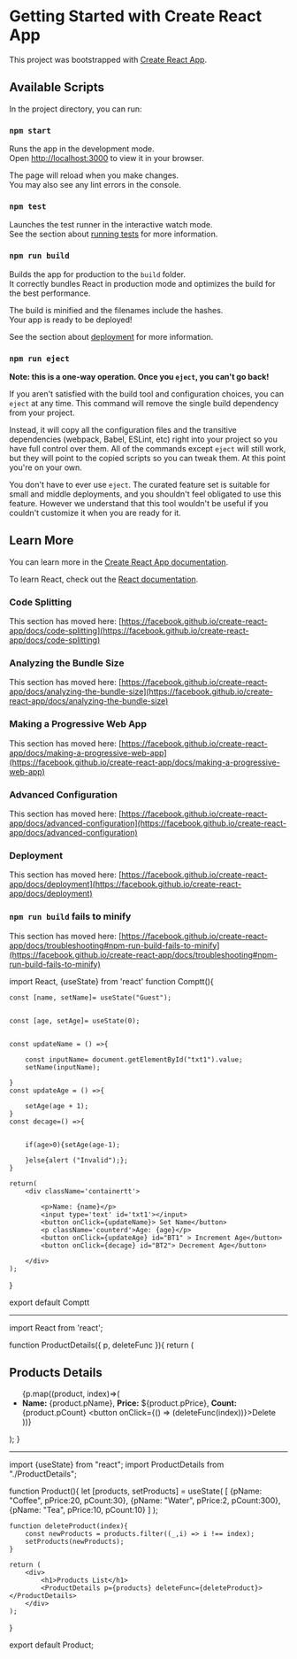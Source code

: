 # Getting Started with Create React App

This project was bootstrapped with [Create React App](https://github.com/facebook/create-react-app).

## Available Scripts

In the project directory, you can run:

### `npm start`

Runs the app in the development mode.\
Open [http://localhost:3000](http://localhost:3000) to view it in your browser.

The page will reload when you make changes.\
You may also see any lint errors in the console.

### `npm test`

Launches the test runner in the interactive watch mode.\
See the section about [running tests](https://facebook.github.io/create-react-app/docs/running-tests) for more information.

### `npm run build`

Builds the app for production to the `build` folder.\
It correctly bundles React in production mode and optimizes the build for the best performance.

The build is minified and the filenames include the hashes.\
Your app is ready to be deployed!

See the section about [deployment](https://facebook.github.io/create-react-app/docs/deployment) for more information.

### `npm run eject`

**Note: this is a one-way operation. Once you `eject`, you can't go back!**

If you aren't satisfied with the build tool and configuration choices, you can `eject` at any time. This command will remove the single build dependency from your project.

Instead, it will copy all the configuration files and the transitive dependencies (webpack, Babel, ESLint, etc) right into your project so you have full control over them. All of the commands except `eject` will still work, but they will point to the copied scripts so you can tweak them. At this point you're on your own.

You don't have to ever use `eject`. The curated feature set is suitable for small and middle deployments, and you shouldn't feel obligated to use this feature. However we understand that this tool wouldn't be useful if you couldn't customize it when you are ready for it.

## Learn More

You can learn more in the [Create React App documentation](https://facebook.github.io/create-react-app/docs/getting-started).

To learn React, check out the [React documentation](https://reactjs.org/).

### Code Splitting

This section has moved here: [https://facebook.github.io/create-react-app/docs/code-splitting](https://facebook.github.io/create-react-app/docs/code-splitting)

### Analyzing the Bundle Size

This section has moved here: [https://facebook.github.io/create-react-app/docs/analyzing-the-bundle-size](https://facebook.github.io/create-react-app/docs/analyzing-the-bundle-size)

### Making a Progressive Web App

This section has moved here: [https://facebook.github.io/create-react-app/docs/making-a-progressive-web-app](https://facebook.github.io/create-react-app/docs/making-a-progressive-web-app)

### Advanced Configuration

This section has moved here: [https://facebook.github.io/create-react-app/docs/advanced-configuration](https://facebook.github.io/create-react-app/docs/advanced-configuration)

### Deployment

This section has moved here: [https://facebook.github.io/create-react-app/docs/deployment](https://facebook.github.io/create-react-app/docs/deployment)

### `npm run build` fails to minify

This section has moved here: [https://facebook.github.io/create-react-app/docs/troubleshooting#npm-run-build-fails-to-minify](https://facebook.github.io/create-react-app/docs/troubleshooting#npm-run-build-fails-to-minify)



import React, {useState} from 'react'
function Comptt(){

    const [name, setName]= useState("Guest");


    const [age, setAge]= useState(0);

    
    const updateName = () =>{
        
        const inputName= document.getElementById("txt1").value;
        setName(inputName);

    }
    const updateAge = () =>{

        setAge(age + 1);
    }
    const decage=() =>{

        
        if(age>0){setAge(age-1);
            
        }else{alert ("Invalid");};
    }

    return(
        <div className='containertt'>

            <p>Name: {name}</p>
            <input type='text' id='txt1'></input>
            <button onClick={updateName}> Set Name</button>
            <p className='counterd'>Age: {age}</p>
            <button onClick={updateAge} id="BT1" > Increment Age</button>
            <button onClick={decage} id="BT2"> Decrement Age</button>

        </div>
    );

}

export default Comptt

----

import React from 'react';

function ProductDetails({ p, deleteFunc }){
    return (
        <div>
            <h2>Products Details</h2>
            <ul>
                {p.map((product, index)=>(
                    <li key={index}>
                        <b>Name:</b> {product.pName}, <b>Price:</b> ${product.pPrice}, <b>Count:</b> {product.pCount} 
                        <button onClick={() => (deleteFunc(index))}>Delete</button>
                    </li>
                ))}
            </ul>
        </div>
    );
}


-------


import {useState} from "react";
import ProductDetails from "./ProductDetails";

function Product(){
    let [products, setProducts] = useState(
        [
            {pName: "Coffee", pPrice:20, pCount:30},
            {pName: "Water", pPrice:2, pCount:300},
            {pName: "Tea", pPrice:10, pCount:10}
        ]
    );

    function deleteProduct(index){
        const newProducts = products.filter((_,i) => i !== index);
        setProducts(newProducts);
    }

    return (
        <div>
            <h1>Products List</h1>
            <ProductDetails p={products} deleteFunc={deleteProduct}></ProductDetails>
        </div>
    );
}

export default Product;